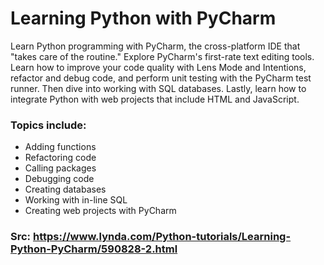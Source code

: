 # Learning Python with PyCharm
Learn Python programming with PyCharm, the cross-platform IDE that "takes care of the routine." 
Explore PyCharm's first-rate text editing tools. 
Learn how to improve your code quality with Lens Mode and Intentions, refactor and debug code, and perform unit testing with the PyCharm test runner. 
Then dive into working with SQL databases. Lastly, learn how to integrate Python with web projects that include HTML and JavaScript.

### Topics include:
- Adding functions<br/>
- Refactoring code<br/>
- Calling packages<br/>
- Debugging code<br/>
- Creating databases<br/>
- Working with in-line SQL<br/>
- Creating web projects with PyCharm<br/>

### Src: https://www.lynda.com/Python-tutorials/Learning-Python-PyCharm/590828-2.html
